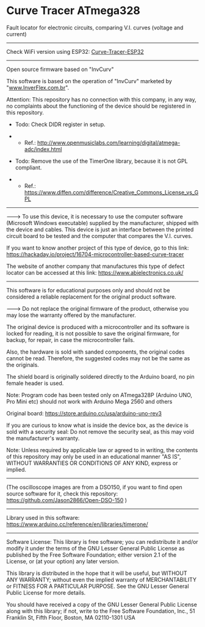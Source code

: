 # Curve Tracer ATmega328
Fault locator for electronic circuits, comparing V.I. curves (voltage and current)

-------

Check WiFi version using ESP32: [Curve-Tracer-ESP32](https://github.com/rtek1000/Curve-Tracer-ESP32)

-------

Open source firmware based on "InvCurv"

This software is based on the operation of "InvCurv" marketed by "www.InverFlex.com.br".

Attention: This repository has no connection with this company, in any way, no complaints about the functioning of the device should be registered in this repository.

- Todo: Check DIDR register in setup.
- - Ref.: http://www.openmusiclabs.com/learning/digital/atmega-adc/index.html

- Todo: Remove the use of the TimerOne library, because it is not GPL compliant.
- - Ref.: https://www.diffen.com/difference/Creative_Commons_License_vs_GPL

--------------

---> To use this device, it is necessary to use the computer software (Microsoft Windows executable) supplied by the manufacturer, shipped with the device and cables.
This device is just an interface between the printed circuit board to be tested and the computer that compares the V.I. curves.

If you want to know another project of this type of device, go to this link:
https://hackaday.io/project/16704-microcontroller-based-curve-tracer

The website of another company that manufactures this type of defect locator can be accessed at this link:
https://www.abielectronics.co.uk/

--------------

This software is for educational purposes only and should not be considered a reliable replacement for the original product software.

---> Do not replace the original firmware of the product, otherwise you may lose the warranty offered by the manufacturer.

The original device is produced with a microcontroller and its software is locked for reading, it is not possible to save the original firmware, for backup, for repair, in case the microcontroller fails.

Also, the hardware is sold with sanded components, the original codes cannot be read. Therefore, the suggested codes may not be the same as the originals.

The shield board is originally soldered directly to the Arduino board, no pin female header is used.

Note: Program code has been tested only on ATmega328P (Arduino UNO, Pro Mini etc) should not work with Arduino Mega 2560 and others

Original board: https://store.arduino.cc/usa/arduino-uno-rev3

If you are curious to know what is inside the device box, as the device is sold with a security seal: Do not remove the security seal, as this may void the manufacturer's warranty.

Note: Unless required by applicable law or agreed to in writing, the contents of this repository may only be used in an educational manner "AS IS", WITHOUT WARRANTIES OR CONDITIONS OF ANY KIND, express or implied.

--------------

(The oscilloscope images are from a DSO150, if you want to find open source software for it, check this repository: https://github.com/Jason2866/Open-DSO-150 )

--------------

Library used in this software: https://www.arduino.cc/reference/en/libraries/timerone/

--------------

Software License:
This library is free software; you can redistribute it and/or modify it under the terms of the GNU Lesser General Public License as published by the Free Software Foundation; either version 2.1 of the License, or (at your option) any later version.

This library is distributed in the hope that it will be useful, but WITHOUT ANY WARRANTY; without even the implied warranty of MERCHANTABILITY or FITNESS FOR A PARTICULAR PURPOSE. See the GNU Lesser General Public License for more details.

You should have received a copy of the GNU Lesser General Public License along with this library; if not, write to the Free Software Foundation, Inc., 51 Franklin St, Fifth Floor, Boston, MA 02110-1301 USA
